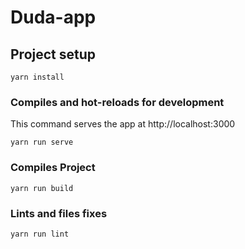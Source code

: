 # Duda-app

## Project setup
```
yarn install
```

### Compiles and hot-reloads for development
This command serves the app at http://localhost:3000
```
yarn run serve
```

### Compiles Project
```
yarn run build
```

### Lints and files fixes
```
yarn run lint
```
